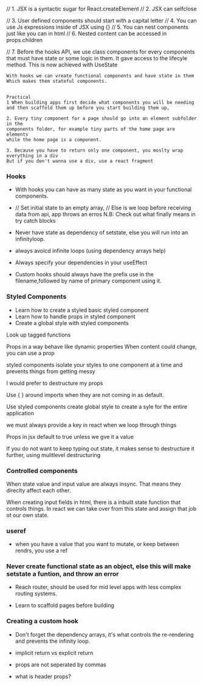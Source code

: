 // 1. JSX is a syntactic sugar for React.createElement
// 2. JSX can selfclose <div />
// 3. User defined components should start with a capital letter
// 4. You can use Js expressions inside of JSX using {}
// 5. You can nest components just like you can in html
// 6. Nested content can be accessed in props.children

// 7. Before the hooks API, we use class components for every components
    that must have state or some logic in them. It gave access to 
    the lifecyle method.
    This is now achieved with UseState

    With hooks we can vreate functional components and have state in them
    Which makes them stateful components.


    Practical
    1 When building apps first decide what components you will be needing
    and then scaffold them up before you start building them up,

    2. Every tiny component for a page should go into an element subfolder in the 
    components folder, for example tiny parts of the home page are elements 
    while the home page is a component.

    3. Because you have to return only one component, you moslty wrap everything in a div
    But if you don't wanna use a div, use a react fragment



### Hooks
- With hooks you can have as many state as you want in your functional components.

- // Set initial state to an empty array,
	// Else is we loop before receiving data from api, app throws an erros
N.B: Check out what finally means in try catch blocks
- Never have state as  dependency of setstate, else you will run into an infinityloop.
 
- always avoicd infinite loops (using dependency arrays help)

- Always specify your dependencies in your useEffect

- Custom hooks should always have the prefix use in the filename,followed by name of primary component using it.

 <!-- How do we use momoization to optimize a react app? -->


 ### Styled Components
 - Learn how to create a styled basic styled component
 - Learn how to handle props in styled component
 - Create a global style with styled components

 Look up tagged functions

 Props in  a way behave like dynamic properties
When content could change, you can use a prop

styled components isolate your styles to one component at a time and prevents things from getting messy

I would prefer to destructure my props

Use { } around imports when they are not coming in as default.

Use styled components create global style to create a syle for the entire application

we must always provide a key in react when we loop through things 

Props in jsx default to true unless we gve it a value

If you do not want to keep typing out state, it makes sense to destructure it further, using mulitlevel destructuring


### Controlled components

 When state value and input value are always insync. That means they direclty affect each other.

 When creating input fields in html, there is a inbuilt state function that controls things.
 In react we can take over from this state and assign that job ot our own state.

 ### useref
- when you have a value that you want to mutate, or keep between rendrs, you use a ref


### Never create functional state as an object, else this will make setstate a funtion, and throw an error

- Reach router,  should be used for mid level apps with less complex routing systems.


- Learn to scaffold pages before building

### Creating a custom hook







- Don't forget the dependency arrays, it's what controls the re-rendering and prevents the infinity loop.









- implicit return vs explicit return

- props are not seperated by commas
- what is header props?
